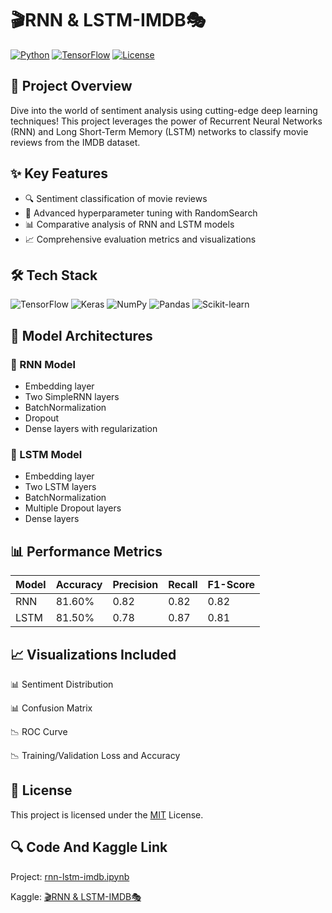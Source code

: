 # 🎬RNN & LSTM-IMDB🎭

[![Python](https://img.shields.io/badge/Python-3.7%2B-blue?style=for-the-badge&logo=python)](https://www.python.org)
[![TensorFlow](https://img.shields.io/badge/TensorFlow-2.15-orange?style=for-the-badge&logo=tensorflow)](https://www.tensorflow.org)
[![License](https://img.shields.io/badge/License-MIT-green?style=for-the-badge)](https://opensource.org/licenses/MIT)

## 🌟 Project Overview

Dive into the world of sentiment analysis using cutting-edge deep learning techniques! This project leverages the power of Recurrent Neural Networks (RNN) and Long Short-Term Memory (LSTM) networks to classify movie reviews from the IMDB dataset.

## ✨ Key Features

- 🔍 Sentiment classification of movie reviews
- 🧪 Advanced hyperparameter tuning with RandomSearch
- 📊 Comparative analysis of RNN and LSTM models
- 📈 Comprehensive evaluation metrics and visualizations

## 🛠 Tech Stack

![TensorFlow](https://img.shields.io/badge/TensorFlow-black?style=flat-square&logo=tensorflow)
![Keras](https://img.shields.io/badge/Keras-red?style=flat-square&logo=keras)
![NumPy](https://img.shields.io/badge/NumPy-blue?style=flat-square&logo=numpy)
![Pandas](https://img.shields.io/badge/Pandas-purple?style=flat-square&logo=pandas)
![Scikit-learn](https://img.shields.io/badge/Scikit--learn-orange?style=flat-square&logo=scikit-learn)


## 🧠 Model Architectures
### 🔹 RNN Model
 - Embedding layer
 - Two SimpleRNN layers
 - BatchNormalization
 - Dropout
 - Dense layers with regularization
### 🔹 LSTM Model
 - Embedding layer
 - Two LSTM layers
 - BatchNormalization
 - Multiple Dropout layers
 - Dense layers
 
## 📊 Performance Metrics
| Model | Accuracy | Precision | Recall | F1-Score |
|-------|----------|-----------|--------|----------|
| RNN | 81.60% | 0.82 | 0.82 | 0.82 | 
| LSTM | 81.50% | 0.78 | 0.87 | 0.81 |

## 📈 Visualizations Included

📊 Sentiment Distribution

📊 Confusion Matrix

📉 ROC Curve

📉 Training/Validation Loss and Accuracy

## 📜 License

This project is licensed under the [MIT](LICENSE) License.

## 🔍 Code And Kaggle Link
Project: [rnn-lstm-imdb.ipynb](https://github.com/omerfarukyuce/RNN-LSTM-IMDB/blob/main/rnn-lstm-imdb.ipynb)

Kaggle: [🎬RNN & LSTM-IMDB🎭](https://www.kaggle.com/code/merfarukyce/rnn-lstm-imdb)
